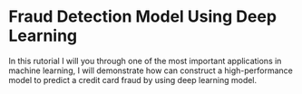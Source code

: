 # Fraud Detection Model Using Deep Learning
In this rutorial I will you through one of the most important applications in machine learning, I will demonstrate how can construct a high-performance model to predict a credit card fraud by using deep learning model.
